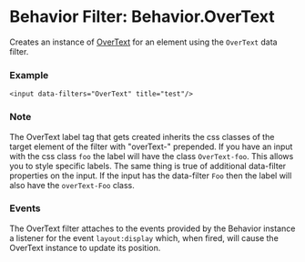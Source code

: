 Behavior Filter: Behavior.OverText
===================================

Creates an instance of [OverText][] for an element using the `OverText` data filter.

### Example

	<input data-filters="OverText" title="test"/>

### Note

The OverText label tag that gets created inherits the css classes of the target element of the filter with "overText-" prepended. If you have an input with the css class `foo` the label will have the class `OverText-foo`. This allows you to style specific labels. The same thing is true of additional data-filter properties on the input. If the input has the data-filter `Foo` then the label will also have the `overText-Foo` class.

### Events

The OverText filter attaches to the events provided by the Behavior instance a listener for the event `layout:display` which, when fired, will cause the OverText instance to update its position.

[OverText]: http://mootools.net/docs/more/Forms/OverText
